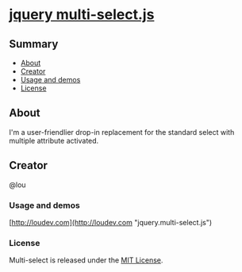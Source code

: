 # [jquery multi-select.js](http://loudev.com/)

## Summary 

- [About](#about)
- [Creator](#creator)
- [Usage and demos](#usage)
- [License](#license)

## About
I'm a user-friendlier drop-in replacement for the standard select with multiple attribute activated.

## Creator
@lou

### Usage and demos
[http://loudev.com](http://loudev.com "jquery.multi-select.js")


### License
Multi-select is released under the [MIT License](http://opensource.org/licenses/MIT "MIT License").
